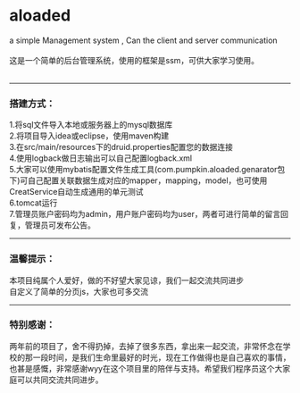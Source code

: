 # aloaded
a simple Management system , Can the client and server communication   </br></br>
这是一个简单的后台管理系统，使用的框架是ssm，可供大家学习使用。</br></br>    
***
### 搭建方式：   
1.将sql文件导入本地或服务器上的mysql数据库   </br>
2.将项目导入idea或eclipse，使用maven构建   </br>
3.在src/main/resources下的druid.properties配置您的数据连接   </br>
4.使用logback做日志输出可以自己配置logback.xml   </br>
5.大家可以使用mybatis配置文件生成工具(com.pumpkin.aloaded.genarator包下)可自己配置关联数据生成对应的mapper，mapping，model，也可使用CreatService自动生成通用的单元测试    </br>
6.tomcat运行</br>
7.管理员账户密码均为admin，用户账户密码均为user，两者可进行简单的留言回复，管理员可发布公告。  </br>   

***
### 温馨提示：    
本项目纯属个人爱好，做的不好望大家见谅，我们一起交流共同进步    </br>
自定义了简单的分页js，大家也可多交流   
   
  
  
***
### 特别感谢：     
两年前的项目了，舍不得扔掉，去掉了很多东西，拿出来一起交流，非常怀念在学校的那一段时间，是我们生命里最好的时光，现在工作做得也是自己喜欢的事情，也甚是感慨，非常感谢wyy在这个项目里的陪伴与支持。希望我们程序员这个大家庭可以共同交流共同进步。

